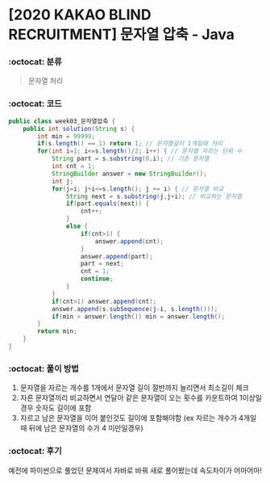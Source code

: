 # [2020 KAKAO BLIND RECRUITMENT] 문자열 압축 - Java

###  :octocat: 분류

> 문자열 처리

### :octocat: 코드

```java
public class week03_문자열압축 {
	public int solution(String s) {
        int min = 99999;
        if(s.length() == 1) return 1; // 문자열길이 1개일때 처리
        for(int i=1; i<=s.length()/2; i++) { // 문자열 자르는 단위 수
        	String part = s.substring(0,i); // 기준 문자열
        	int cnt = 1;
        	StringBuilder answer = new StringBuilder();
        	int j;
        	for(j=i; j+i<=s.length(); j += i) { // 문자열 비교
        		String next = s.substring(j,j+i); // 비교하는 문자열
        		if(part.equals(next)) {
        			cnt++;
        		}
        		else {
        			if(cnt>1) {
        				answer.append(cnt);
        			}
        			answer.append(part);
        			part = next;
        			cnt = 1;
        			continue;
        		}
        	}
        	if(cnt>1) answer.append(cnt);
        	answer.append(s.subSequence(j-i, s.length()));
        	if(min > answer.length()) min = answer.length();
        }
        return min;
    }
}
```

### :octocat: 풀이 방법

1. 문자열을 자르는 개수를 1개에서 문자열 길이 절반까지 늘리면서 최소길이 체크
2. 자른 문자열끼리 비교하면서 연달아 같은 문자열이 오는 횟수를 카운트하여 1이상일경우 숫자도 길이에 포함
3. 자르고 남은 문자열을 이어 붙인것도 길이에 포함해야함 (ex 자르는 개수가 4개일때 뒤에 남은 문자열의 수가 4 미만일경우)

### :octocat: 후기

예전에 파이썬으로 풀었던 문제여서 자바로 바꿔 새로 풀어봤는데 속도차이가 어마어마!
